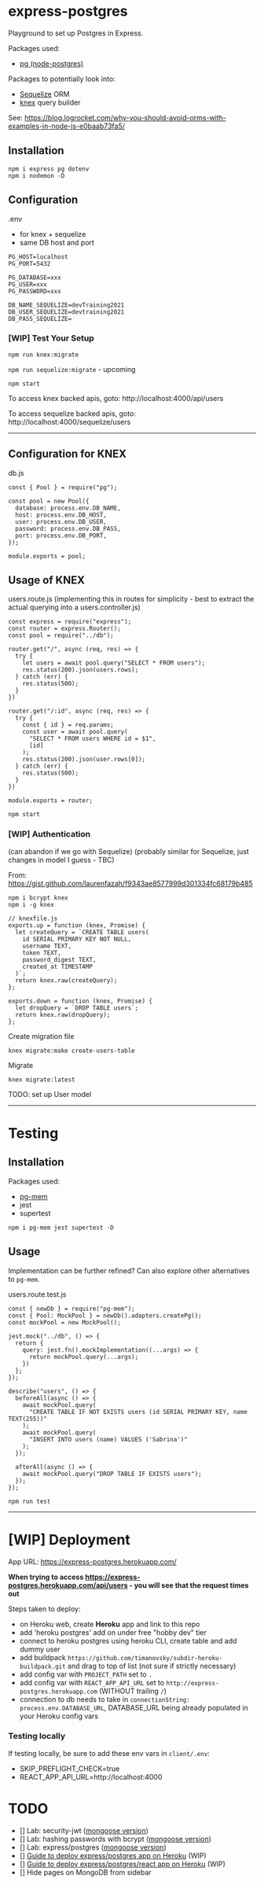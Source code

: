 # express-postgres

Playground to set up Postgres in Express.

Packages used:

- [pg (node-postgres)](https://www.npmjs.com/package/pg)

Packages to potentially look into:

- [Sequelize](https://sequelize.org/) ORM
- [knex](https://github.com/knex/knex) query builder

See: https://blog.logrocket.com/why-you-should-avoid-orms-with-examples-in-node-js-e0baab73fa5/

## Installation

```
npm i express pg dotenv
npm i nodemon -D
```

## Configuration

.env
- for knex + sequelize
- same DB host and port

```
PG_HOST=localhost
PG_PORT=5432

PG_DATABASE=xxx
PG_USER=xxx
PG_PASSWORD=xxx

DB_NAME_SEQUELIZE=devTraining2021
DB_USER_SEQUELIZE=devtraining2021
DB_PASS_SEQUELIZE=
```
### [WIP] Test Your Setup

`npm run knex:migrate`

`npm run sequelize:migrate` - upcoming

`npm start`

To access knex backed apis, goto: http://localhost:4000/api/users

To access sequelize backed apis, goto: http://localhost:4000/sequelize/users

---

## Configuration for KNEX
db.js

```
const { Pool } = require("pg");

const pool = new Pool({
  database: process.env.DB_NAME,
  host: process.env.DB_HOST,
  user: process.env.DB_USER,
  password: process.env.DB_PASS,
  port: process.env.DB_PORT,
});

module.exports = pool;
```

## Usage of KNEX

users.route.js (implementing this in routes for simplicity - best to extract the actual querying into a users.controller.js)

```
const express = require("express");
const router = express.Router();
const pool = require("../db");

router.get("/", async (req, res) => {
  try {
    let users = await pool.query("SELECT * FROM users");
    res.status(200).json(users.rows);
  } catch (err) {
    res.status(500);
  }
})

router.get("/:id", async (req, res) => {
  try {
    const { id } = req.params;
    const user = await pool.query(
      "SELECT * FROM users WHERE id = $1",
      [id]
    );
    res.status(200).json(user.rows[0]);
  } catch (err) {
    res.status(500);
  }
})

module.exports = router;
```

`npm start`

### [WIP] Authentication

(can abandon if we go with Sequelize)
(probably similar for Sequelize, just changes in model I guess - TBC)

From: https://gist.github.com/laurenfazah/f9343ae8577999d301334fc68179b485

```
npm i bcrypt knex
npm i -g knex
```

```
// knexfile.js
exports.up = function (knex, Promise) {
  let createQuery = `CREATE TABLE users(
    id SERIAL PRIMARY KEY NOT NULL,
    username TEXT,
    token TEXT,
    password_digest TEXT,
    created_at TIMESTAMP
  )`;
  return knex.raw(createQuery);
};

exports.down = function (knex, Promise) {
  let dropQuery = `DROP TABLE users`;
  return knex.raw(dropQuery);
};
```

Create migration file

`knex migrate:make create-users-table`

Migrate

```
knex migrate:latest
```

TODO: set up User model

---
# Testing

## Installation

Packages used:

- [pg-mem](https://www.npmjs.com/package/pg-mem)
- jest
- supertest

```
npm i pg-mem jest supertest -D
```

## Usage

Implementation can be further refined? Can also explore other alternatives to `pg-mem`.

users.route.test.js

```
const { newDb } = require("pg-mem");
const { Pool: MockPool } = newDb().adapters.createPg();
const mockPool = new MockPool();

jest.mock("../db", () => {
  return {
    query: jest.fn().mockImplementation((...args) => {
      return mockPool.query(...args);
    })
  };
});

describe("users", () => {
  beforeAll(async () => {
    await mockPool.query(
      "CREATE TABLE IF NOT EXISTS users (id SERIAL PRIMARY KEY, name TEXT(255))"
    );
    await mockPool.query(
      "INSERT INTO users (name) VALUES ('Sabrina')"
    );
  });

  afterAll(async () => {
    await mockPool.query("DROP TABLE IF EXISTS users");
  });
});
```

`npm run test`

---
# [WIP] Deployment

App URL: https://express-postgres.herokuapp.com/

**When trying to access https://express-postgres.herokuapp.com/api/users - you will see that the request times out**

Steps taken to deploy:

- on Heroku web, create **Heroku** app and link to this repo
- add 'heroku postgres' add on under free "hobby dev" tier
- connect to heroku postgres using heroku CLI, create table and add dummy user
- add buildpack `https://github.com/timanovsky/subdir-heroku-buildpack.git` and drag to top of list (not sure if strictly necessary)
- add config var with `PROJECT_PATH` set to `.`
- add config var with `REACT_APP_API_URL` set to `http://express-postgres.herokuapp.com` (WITHOUT trailing `/`)
- connection to db needs to take in `connectionString: process.env.DATABASE_URL`, DATABASE_URL being already populated in your Heroku config vars

### Testing locally

If testing locally, be sure to add these env vars in `client/.env`:

- SKIP_PREFLIGHT_CHECK=true
- REACT_APP_API_URL=http://localhost:4000

# TODO

- [] Lab: security-jwt ([mongoose version](https://thoughtworks-sea.github.io/developer-training/#/backend/security-jwt?id=lab-quick-start-security-jwt))
- [] Lab: hashing passwords with bcrypt ([mongoose version](https://thoughtworks-sea.github.io/developer-training/#/backend/mongodb/mongoose-middleware))
- [] Lab: express/postgres ([mongoose version](https://thoughtworks-sea.github.io/developer-training/#/backend/mongodb/express-mongoose-lab))
- [] [Guide to deploy express/postgres app on Heroku](https://thoughtworks-sea.github.io/developer-training/#/backend/express-deploy-postgres) (WIP)
- [] [Guide to deploy express/postgres/react app on Heroku](https://thoughtworks-sea.github.io/developer-training/#/delivering-software/deploying-full-stack) (WIP)
- [] Hide pages on MongoDB from sidebar
